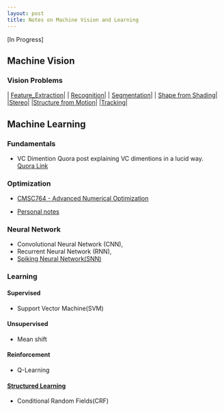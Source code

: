 ```yaml
---
layout: post
title: Notes on Machine Vision and Learning
---
```


[In Progress]

## Machine Vision

### Vision Problems

| [Feature_Extraction](https://github.com/analogicalnexus/Notes-on-Machine-Vision-and-Learning/tree/master/Feature_Extraction)|
| [Recognition](https://github.com/analogicalnexus/Notes-on-Machine-Vision-and-Learning/tree/master/Recognition)|
| [Segmentation](https://github.com/analogicalnexus/Notes-on-Machine-Vision-and-Learning/tree/master/Segmentation)|
| [Shape from Shading](https://github.com/analogicalnexus/Notes-on-Machine-Vision-and-Learning/tree/master/Shape_from_Shading)|
|[Stereo](https://github.com/analogicalnexus/Notes-on-Machine-Vision-and-Learning/tree/master/Stereo)|
|[Structure from Motion](https://github.com/analogicalnexus/Notes-on-Machine-Vision-and-Learning/tree/master/Structure_from_Motion)|
|[Tracking](https://github.com/analogicalnexus/Notes-on-Machine-Vision-and-Learning/tree/master/Tracking)|


## Machine Learning 

### Fundamentals
* VC Dimention
Quora post explaining VC dimentions in a lucid way. [Quora Link](https://www.quora.com/Explain-VC-dimension-and-shattering-in-lucid-Way)
### Optimization
* [CMSC764 - Advanced Numerical Optimization](https://www.cs.umd.edu/class/spring2016/cmsc764/)

* [Personal notes](https://github.com/analogicalnexus/Notes-on-Machine-Vision-and-Learning/blob/master/Optimization_cheatsheet.pdf)

### Neural Network
* Convolutional Neural Network (CNN), 
* Recurrent Neural Network (RNN),
* [Spiking Neural Network(SNN)](https://github.com/analogicalnexus/Notes-on-Machine-Vision-and-Learning/blob/master/Spiking/Reference.md)

### Learning
#### Supervised
 * Support Vector Machine(SVM)
#### Unsupervised
 *  Mean shift
#### Reinforcement
 *  Q-Learning
#### [Structured Learning](https://pystruct.github.io/intro.html#intro)
 *  Conditional Random Fields(CRF)
  

